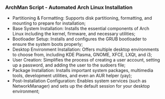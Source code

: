 ### ArchMan Script - Automated Arch Linux Installation

- Partitioning & Formatting: Supports disk partitioning, formatting, and mounting to prepare for installation;
- Base System Installation: Installs the essential components of Arch Linux including the kernel, firmware, and necessary utilities;
- Bootloader Setup: Installs and configures the GRUB bootloader to ensure the system boots properly;
- Desktop Environment Installation: Offers multiple desktop environments to choose from, including KDE Plasma, GNOME, XFCE, LXQt, and i3;
- User Creation: Simplifies the process of creating a user account, setting up a password, and adding the user to the sudoers file;
- Package Installation: Installs important system packages, multimedia tools, development utilities, and even an AUR helper (yay);
- Post-Installation Configuration: Enables system services (such as NetworkManager) and sets up the default session for your desktop environment;

